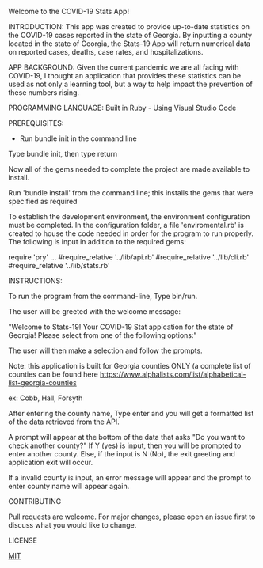 Welcome to the COVID-19 Stats App! 

INTRODUCTION:
This app was created to provide up-to-date statistics on the COVID-19 cases reported in the state of Georgia. By inputting a county located in the state of Georgia, the Stats-19 App will return numerical data on reported cases, deaths, case rates, and hospitalizations. 

APP BACKGROUND: 
Given the current pandemic we are all facing with COVID-19, I thought an application that provides these statistics can be used as not only a learning tool, but a way to help impact the prevention of these numbers rising.

PROGRAMMING LANGUAGE:
Built in Ruby - Using Visual Studio Code


PREREQUISITES:
- Run bundle init in the command line 

Type bundle init, then type return 

Now all of the gems needed to complete the project are made available to install. 

Run 'bundle install' from the command line; this installs the gems that were specified as required

To establish the development environment, the environment configuration must be completed. In the configuration folder, a file 'enviromental.rb' is created to house the code needed in order for the program to run properly. The following is input in addition to the required gems: 

require 'pry' 
...
#require_relative '../lib/api.rb'
#require_relative '../lib/cli.rb'
#require_relative '../lib/stats.rb'

INSTRUCTIONS: 

To run the program from the command-line, Type bin/run. 

The user will be greeted with the welcome message: 

"Welcome to Stats-19! Your COVID-19 Stat appication for the state of Georgia! Please select from one of the following options:" 

The user will then make a selection and follow the prompts. 

Note: this application is built for Georgia counties ONLY (a complete list of counties can be found here https://www.alphalists.com/list/alphabetical-list-georgia-counties

ex: Cobb, Hall, Forsyth 

After entering the county name, Type enter and you will get a formatted list of the data retrieved from the API.

A prompt will appear at the bottom of the data that asks "Do you want to check another county?" If Y (yes) is input, then you will be prompted to enter another county. Else, if the input is N (No), the exit greeting and application exit will occur. 

If a invalid county is input, an error message will appear and the prompt to enter county name will appear again. 

CONTRIBUTING 

Pull requests are welcome. For major changes, please open an issue first to discuss what you would like to change.

LICENSE

[MIT](https://github.com/tdpaul315/home-cli-app-/blob/master/LICENSE) 




